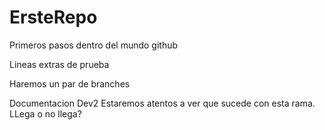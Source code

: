 # ErsteRepo
Primeros pasos dentro del mundo github

Lineas extras de prueba 

Haremos un par de branches

Documentacion Dev2
Estaremos atentos a ver que sucede con esta rama. LLega o no llega?